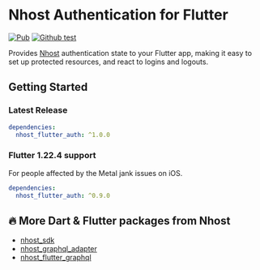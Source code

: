 # Nhost Authentication for Flutter

[![Pub](https://img.shields.io/pub/v/nhost_flutter_auth)](https://pub.dev/packages/nhost_flutter_auth)
[![Github test](https://github.com/shyndman/nhost-flutter-auth/workflows/test/badge.svg)](https://github.com/shyndman/nhost-flutter-auth/actions?query=test)

Provides [Nhost](https://nhost.io) authentication state to your Flutter app,
making it easy to set up protected resources, and react to logins and logouts.

## Getting Started
### Latest Release

```yaml
dependencies:
  nhost_flutter_auth: ^1.0.0
```

### Flutter 1.22.4 support

For people affected by the Metal jank issues on iOS.

```yaml
dependencies:
  nhost_flutter_auth: ^0.9.0
```

## 🔥 More Dart & Flutter packages from Nhost

* [nhost_sdk](https://pub.dev/publishers/nhost/nhost_sdk)
* [nhost_graphql_adapter](https://pub.dev/publishers/nhost/nhost_graphql_adapter)
* [nhost_flutter_graphql](https://pub.dev/publishers/nhost/nhost_flutter_graphql)
